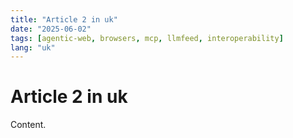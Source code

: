 ```yaml
---
title: "Article 2 in uk"
date: "2025-06-02"
tags: [agentic-web, browsers, mcp, llmfeed, interoperability]
lang: "uk"
---
```


# Article 2 in uk

Content.
